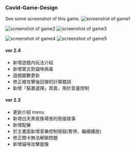 ### Covid-Game-Design

See some screenshot of this game.
![screenshot of game1](https://github.com/Rou-Yi/Covid-Game-Design-0814/blob/main/Game%20Screenshot/Screenshot%2001.png?raw=true)

![screenshot of game2](https://github.com/Rou-Yi/Covid-Game-Design-0814/blob/main/Game%20Screenshot/Screenshot%2002.png?raw=true)  ![screenshot of game3](https://github.com/Rou-Yi/Covid-Game-Design-0814/blob/main/Game%20Screenshot/Screenshot%2003.png?raw=true)

![screenshot of game4](https://github.com/Rou-Yi/Covid-Game-Design-0814/blob/main/Game%20Screenshot/Screenshot%2004.png?raw=true)  ![screenshot of game5](https://github.com/Rou-Yi/Covid-Game-Design-0814/blob/main/Game%20Screenshot/Screenshot%2005.png?raw=true)


#### ver 2.4
* 新增遊戲內玩法介紹
* 新增第五對貓咪病毒
* 遊戲變數更新
* 修正被攻擊後回彈的計算錯誤
* 新增「裝置選擇」頁面，用於音量控制


#### ver 2.3
* 更新介紹 menu
* 新增白天黑夜換場景的銜接故事
* 新增配樂
* 於主畫面新增音樂控制按鈕(暫停、繼續播放)
* 修正關卡無法解鎖問題
* 新增貓咪攻擊圖像
